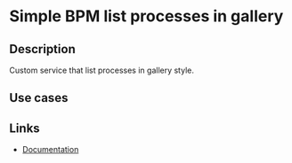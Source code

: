 # Simple BPM list processes in gallery

## Description

Custom service that list processes in gallery style.

## Use cases

## Links
* [Documentation](https://dev.senior.com.br/documentacao/menu-personalizado-com-processos-bpm/)